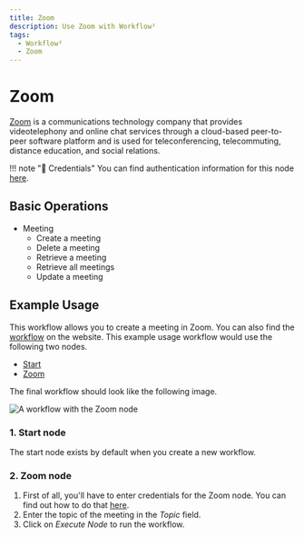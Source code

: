 ```yaml
---
title: Zoom
description: Use Zoom with Workflow²
tags:
  - Workflow²
  - Zoom
---
```

# Zoom

[Zoom](https://zoom.us/) is a communications technology company that provides videotelephony and online chat services through a cloud-based peer-to-peer software platform and is used for teleconferencing, telecommuting, distance education, and social relations.

!!! note "🔑 Credentials"
    You can find authentication information for this node [here](/workflow/integrations/credentials/zoom/).


## Basic Operations

* Meeting
    * Create a meeting
    * Delete a meeting
    * Retrieve a meeting
    * Retrieve all meetings
    * Update a meeting

## Example Usage

This workflow allows you to create a meeting in Zoom. You can also find the [workflow](https://WF².io/workflows/453) on the website. This example usage workflow would use the following two nodes.
- [Start](/workflow/integrations/core-nodes/workflow-nodes-base.start/)
- [Zoom]()

The final workflow should look like the following image.

![A workflow with the Zoom node](/_images/integrations/nodes/zoom/workflow.png)

### 1. Start node

The start node exists by default when you create a new workflow.

### 2. Zoom node

1. First of all, you'll have to enter credentials for the Zoom node. You can find out how to do that [here](/workflow/integrations/credentials/zoom/).
2. Enter the topic of the meeting in the *Topic* field.
3. Click on *Execute Node* to run the workflow.
